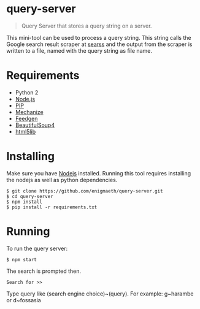 # query-server
> Query Server that stores a query string on a server.

This mini-tool can be used to process a query string. This string calls the Google search result scraper at [searss](https://github.com/fossasia/searss) and the output from the scraper is written to a file, named with the query string as file name.



# Requirements
* Python 2
* [Node.js](https://nodejs.org/en/)
* [PIP](https://pip.pypa.io/en/stable/installing/)
* [Mechanize](http://wwwsearch.sourceforge.net/mechanize/)
* [Feedgen](https://github.com/lkiesow/python-feedgen)
* [BeautifulSoup4](https://www.crummy.com/software/BeautifulSoup/bs4/doc/)
* [html5lib](https://pypi.python.org/pypi/html5lib)

# Installing
Make sure you have [Nodejs](https://nodejs.org/en/) installed.
Running this tool requires installing the nodejs as well as python dependencies.
```
$ git clone https://github.com/enigmaeth/query-server.git 
$ cd query-server
$ npm install
$ pip install -r requirements.txt
```

# Running
To run the query server: 
```
$ npm start
```
The search is prompted then.
```
Search for >>
```
Type query like (search engine choice)~(query).
For example: g~harambe or d~fossasia

